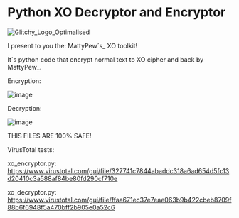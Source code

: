 # Python XO Decryptor and Encryptor 
![Glitchy_Logo_Optimalised](https://user-images.githubusercontent.com/80585569/154158740-dd7ddc28-a788-47a0-a100-ef9adac21ad8.gif)

I present to you the: MattyPew´s_ XO toolkit!

It´s python code that encrypt normal text to XO cipher and back by MattyPew_.


Encryption:

![image](https://user-images.githubusercontent.com/80585569/154159380-79e14250-ac6d-465e-89ae-4f27ab6c474e.png)

Decryption:

![image](https://user-images.githubusercontent.com/80585569/154159894-4e303436-9d89-43cc-9251-69ef4225ae8b.png)

THIS FILES ARE 100% SAFE!

VirusTotal tests:

xo_encryptor.py:
https://www.virustotal.com/gui/file/327741c7844abaddc318a6ad654d5fc13d20410c3a588af84be80fd290cf710e

xo_decryptor.py:
https://www.virustotal.com/gui/file/ffaa671ec37e7eae063b9b422cbeb8709f88b6f6948f5a470bff2b905e0a52c6

